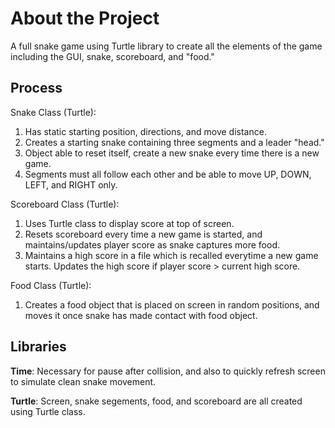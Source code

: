 <h1>About the Project</h1>

A full snake game using Turtle library to create all the elements of the game including the GUI, snake, scoreboard, and "food."

<h2>Process</h2>

Snake Class (Turtle):
1. Has static starting position, directions, and move distance.
2. Creates a starting snake containing three segments and a leader "head."
3. Object able to reset itself, create a new snake every time there is a new game.
4. Segments must all follow each other and be able to move UP, DOWN, LEFT, and RIGHT only.

Scoreboard Class (Turtle):
1. Uses Turtle class to display score at top of screen.
2. Resets scoreboard every time a new game is started, and maintains/updates player score as snake captures more food.
3. Maintains a high score in a file which is recalled everytime a new game starts. Updates the high score if player score > current high score.

Food Class (Turtle):
1. Creates a food object that is placed on screen in random positions, and moves it once snake has made contact with food object.

<h2>Libraries</h2>

<b>Time</b>: Necessary for pause after collision, and also to quickly refresh screen to simulate clean snake movement.

<b>Turtle</b>: Screen, snake segements, food, and scoreboard are all created using Turtle class. 
